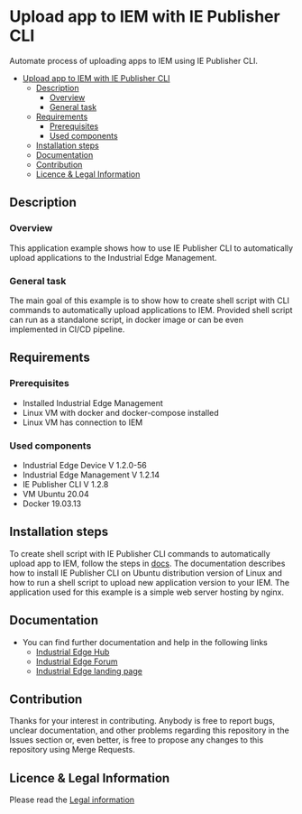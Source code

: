 # Upload app to IEM with IE Publisher CLI



Automate process of uploading apps to IEM using IE Publisher CLI. 

- [Upload app to IEM with IE Publisher CLI](#upload-app-to-iem-with-ie-publisher-cli)
  - [Description](#description)
    - [Overview](#overview)
    - [General task](#general-task)
  - [Requirements](#requirements)
    - [Prerequisites](#prerequisites)
    - [Used components](#used-components)
  - [Installation steps](#installation-steps)
  - [Documentation](#documentation)
  - [Contribution](#contribution)
  - [Licence & Legal Information](#licence--legal-information)

## Description

###  Overview
This application example shows how to use IE Publisher CLI to automatically upload applications to the Industrial Edge Management.

### General task
The main goal of this example is to show how to create shell script  with CLI commands to automatically upload applications to IEM. Provided shell script can run as a standalone script, in docker image or can be even implemented in CI/CD pipeline.


## Requirements

###  Prerequisites

- Installed Industrial Edge Management
- Linux VM with docker and docker-compose installed
- Linux VM has connection to IEM


### Used components

- Industrial Edge Device V 1.2.0-56
- Industrial Edge Management V 1.2.14
- IE Publisher CLI V 1.2.8
- VM Ubuntu 20.04
- Docker 19.03.13



## Installation steps
To create shell script with IE Publisher CLI commands to automatically upload app to IEM, follow the steps in [docs](../docs/installation.md). The documentation describes how to install IE Publisher CLI on Ubuntu distribution version of Linux and how to run a shell script to upload new application version to your IEM. The application used for this example is a simple web server hosting by nginx.


## Documentation

- You can find further documentation and help in the following links
  - [Industrial Edge Hub](https://iehub.eu1.edge.siemens.cloud/#/documentation)
  - [Industrial Edge Forum](https://www.siemens.com/industrial-edge-forum)
  - [Industrial Edge landing page](https://new.siemens.com/global/en/products/automation/topic-areas/industrial-edge/simatic-edge.html)
  
## Contribution
Thanks for your interest in contributing. Anybody is free to report bugs, unclear documentation, and other problems regarding this repository in the Issues section or, even better, is free to propose any changes to this repository using Merge Requests.

## Licence & Legal Information
Please read the [Legal information](LICENSE.md)